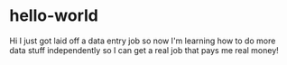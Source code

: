 # hello-world
Hi I just got laid off a data entry job so now I'm learning how to do more
data stuff independently so I can get a real job that pays me real money!

